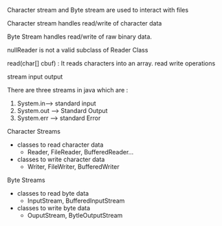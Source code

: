 
Character stream and Byte stream are used to interact with files

Character stream handles read/write of character data

Byte Stream handles read/write of raw binary data.

nullReader is not a valid subclass of Reader Class

read(char[] cbuf) : It reads characters into an array.
read write operations

stream
input output

There are three streams in java which are :
1. System.in--> standard input
2. System.out --> Standard Output
3. System.err --> standard Error

Character Streams
- classes to read character data
	- Reader, FileReader, BufferedReader...
- classes to write character data
	- Writer, FileWriter, BufferedWriter

Byte Streams
- classes to read byte data
	- InputStream, BufferedInputStream
- classes to write byte data
	- OuputStream, BytleOutputStream


